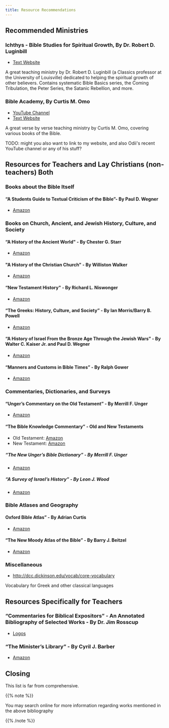 ```yaml
---
title: Resource Recommendations 
---
```


## Recommended Ministries

### Ichthys - Bible Studies for Spiritual Growth, By Dr. Robert D. Luginbill

- [Text Website](https://ichthys.com/)

A great teaching ministry by Dr. Robert D. Luginbill (a Classics professor at the University of Louisville) dedicated to helping the spiritual growth of other believers. Contains systematic Bible Basics series, the Coming Tribulation, the Peter Series, the Satanic Rebellion, and more. 

### Bible Academy, By Curtis M. Omo

- [YouTube Channel](https://www.youtube.com/channel/UCkp-J7VPT7NcwmuiNfD2fkg)
- [Text Website](https://bibleacademyonline.com/omo/)

A great verse by verse teaching ministry by Curtis M. Omo, covering various books of the Bible.

TODO: might you also want to link to my website, and also Odii's recent YouTube channel or any of his stuff?

## Resources for Teachers and Lay Christians (non-teachers) Both

### Books about the Bible Itself

#### “A Students Guide to Textual Criticism of the Bible”- By Paul D. Wegner

- [Amazon](https://www.amazon.com/Students-Guide-Textual-Criticism-Bible/dp/0830827315)


### Books on Church, Ancient, and Jewish History, Culture, and Society

#### “A History of the Ancient World" - By Chester G. Starr

- [Amazon](https://www.amazon.com/History-Ancient-World-Chester-Starr/dp/0195066294)

#### "A History of the Christian Church" - By Williston Walker

- [Amazon](https://www.amazon.com/History-Christian-Church-Williston-Walker/dp/0684184176)

#### “New Testament History" - By Richard L. Niswonger

- [Amazon](https://www.amazon.com/Testament-History-Ph-D-Richard-Niswonger/dp/0310312019)

#### “The Greeks: History, Culture, and Society” - By Ian Morris/Barry B. Powell

- [Amazon](https://www.amazon.com/Greeks-History-Culture-Society-2nd/dp/0205697348) 

#### “A History of Israel From the Bronze Age Through the Jewish Wars” - By Walter C. Kaiser Jr. and Paul D. Wegner

- [Amazon](https://www.amazon.com/History-Israel-Bronze-through-Jewish/dp/1433643189)

#### “Manners and Customs in Bible Times” - By Ralph Gower

- [Amazon](https://www.amazon.com/New-Manners-Customs-Bible-Times/dp/080245965X)

### Commentaries, Dictionaries, and Surveys

#### “Unger’s Commentary on the Old Testament” - By Merrill F. Unger

- [Amazon](https://www.amazon.com/Ungers-Commentary-Testament-Merrill-Unger/dp/0899574157)

#### “The Bible Knowledge Commentary” - Old and New Testaments

- Old Testament: [Amazon](https://www.amazon.com/Bible-Knowledge-Commentary-Old-Testament/dp/0882078135)
- New Testament: [Amazon](https://www.amazon.com/Bible-Knowledge-Commentary-Exposition-Scriptures/dp/0882078127)

##### “The New Unger’s Bible Dictionary” - By Merrill F. Unger

- [Amazon](https://www.amazon.com/New-Ungers-Bible-Dictionary/dp/0802490662)

##### “A Survey of Israel’s History” - By Leon J. Wood

- [Amazon](https://www.amazon.com/Survey-Israels-History-Leon-Wood/dp/031034770X)

### Bible Atlases and Geography

#### Oxford Bible Atlas” - By Adrian Curtis

- [Amazon](https://www.amazon.com/Oxford-Bible-Atlas-Adrian-Curtis/dp/0199560463)

#### “The New Moody Atlas of the Bible” - By Barry J. Beitzel

- [Amazon](https://www.amazon.com/New-Moody-Atlas-Bible/dp/0802404413)

### Miscellaneous

- http://dcc.dickinson.edu/vocab/core-vocabulary  

Vocabulary for Greek and other classical languages  

## Resources Specifically for Teachers

### “Commentaries for Biblical Expositors” - An Annotated Bibliography of Selected Works - By Dr. Jim Rosscup

- [Logos](https://www.logos.com/product/6259/commentaries-for-biblical-expositors) 

### “The Minister’s Library” - By Cyril J. Barber

- [Amazon](https://www.amazon.com/Ministers-Library-Cyril-J-Barber/dp/0802452965)

## Closing

This list is far from comprehensive.

{{% note %}}

You may search online for more information regarding works mentioned in the above bibliography

{{% /note %}}

